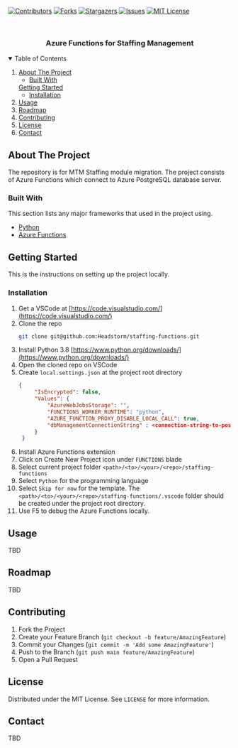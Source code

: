 <!--
*** Thanks for checking out the Best-README-Template. If you have a suggestion
*** that would make this better, please fork the repo and create a pull request
*** or simply open an issue with the tag "enhancement".
*** Thanks again! Now go create something AMAZING! :D
-->



<!-- PROJECT SHIELDS -->
<!--
*** I'm using markdown "reference style" links for readability.
*** Reference links are enclosed in brackets [ ] instead of parentheses ( ).
*** See the bottom of this document for the declaration of the reference variables
*** for contributors-url, forks-url, etc. This is an optional, concise syntax you may use.
*** https://www.markdownguide.org/basic-syntax/#reference-style-links
-->
[![Contributors][contributors-shield]][contributors-url]
[![Forks][forks-shield]][forks-url]
[![Stargazers][stars-shield]][stars-url]
[![Issues][issues-shield]][issues-url]
[![MIT License][license-shield]][license-url]



<!-- PROJECT LOGO -->
<br />
<p align="center">
  <h3 align="center">Azure Functions for Staffing Management</h3>

<!-- TABLE OF CONTENTS -->
<details open="open">
  <summary>Table of Contents</summary>
  <ol>
    <li>
      <a href="#about-the-project">About The Project</a>
      <ul>
        <li><a href="#built-with">Built With</a></li>
      </ul>
      <a href="#getting-started">Getting Started</a>
      <ul>
        <li><a href="#installation">Installation</a></li>
      </ul>
    </li>
    <li><a href="#usage">Usage</a></li>
    <li><a href="#roadmap">Roadmap</a></li>
    <li><a href="#contributing">Contributing</a></li>
    <li><a href="#license">License</a></li>
    <li><a href="#contact">Contact</a></li>
    <!-- <li><a href="#acknowledgements">Acknowledgements</a></li> -->
  </ol>
</details>



<!-- ABOUT THE PROJECT -->
## About The Project

The repository is for MTM Staffing module migration. The project consists of Azure Functions which connect to Azure PostgreSQL database server. 

### Built With

This section lists any major frameworks that used in the project using.
* [Python](https://www.python.org/)
* [Azure Functions](https://azure.microsoft.com/en-us/services/functions/#overview)

<!-- GETTING STARTED -->
## Getting Started

This is the instructions on setting up the project locally.

### Installation

1. Get a VSCode at [https://code.visualstudio.com/](https://code.visualstudio.com/)
2. Clone the repo
   ```sh
   git clone git@github.com:Headstorm/staffing-functions.git
   ```
3. Install Python 3.8 [https://www.python.org/downloads/](https://www.python.org/downloads/)
4. Open the cloned repo on VSCode
5. Create ```local.settings.json``` at the project root directory
   ```json
   {
        "IsEncrypted": false,
        "Values": {
            "AzureWebJobsStorage": "",
            "FUNCTIONS_WORKER_RUNTIME": "python",
            "AZURE_FUNCTION_PROXY_DISABLE_LOCAL_CALL": true,
            "dbManagementConnectionString" : <connection-string-to-postgresql-from-azure-portal>
        }
    }
   ```
6. Install Azure Functions extension
7. Click on Create New Project icon under ```FUNCTIONS``` blade
8. Select current project folder ```<path>/<to>/<your>/<repo>/staffing-functions```
9. Select ```Python``` for the programming language
10. Select ```Skip for now``` for the template. The ```<path>/<to>/<your>/<repo>/staffing-functions/.vscode``` folder should be created under the project root directory.
11. Use F5 to debug the Azure Functions locally.


<!-- USAGE EXAMPLES -->
## Usage

TBD



<!-- ROADMAP -->
## Roadmap

TBD



<!-- CONTRIBUTING -->
## Contributing

1. Fork the Project
2. Create your Feature Branch (`git checkout -b feature/AmazingFeature`)
3. Commit your Changes (`git commit -m 'Add some AmazingFeature'`)
4. Push to the Branch (`git push main feature/AmazingFeature`)
5. Open a Pull Request



<!-- LICENSE -->
## License

Distributed under the MIT License. See `LICENSE` for more information.



<!-- CONTACT -->
## Contact

TBD





<!-- MARKDOWN LINKS & IMAGES -->
<!-- https://www.markdownguide.org/basic-syntax/#reference-style-links -->
[contributors-shield]: https://img.shields.io/github/contributors/othneildrew/Best-README-Template.svg?style=for-the-badge
[contributors-url]: https://github.com/othneildrew/Best-README-Template/graphs/contributors
[forks-shield]: https://img.shields.io/github/forks/othneildrew/Best-README-Template.svg?style=for-the-badge
[forks-url]: https://github.com/othneildrew/Best-README-Template/network/members
[stars-shield]: https://img.shields.io/github/stars/othneildrew/Best-README-Template.svg?style=for-the-badge
[stars-url]: https://github.com/othneildrew/Best-README-Template/stargazers
[issues-shield]: https://img.shields.io/github/issues/othneildrew/Best-README-Template.svg?style=for-the-badge
[issues-url]: https://github.com/othneildrew/Best-README-Template/issues
[license-shield]: https://img.shields.io/github/license/othneildrew/Best-README-Template.svg?style=for-the-badge
[license-url]: https://github.com/othneildrew/Best-README-Template/blob/master/LICENSE.txt
[linkedin-shield]: https://img.shields.io/badge/-LinkedIn-black.svg?style=for-the-badge&logo=linkedin&colorB=555
[linkedin-url]: https://linkedin.com/in/othneildrew
[product-screenshot]: images/screenshot.png


